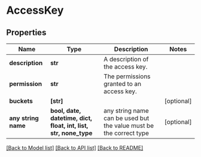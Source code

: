 # AccessKey


## Properties
Name | Type | Description | Notes
------------ | ------------- | ------------- | -------------
**description** | **str** | A description of the access key. | 
**permission** | **str** | The permissions granted to an access key. | 
**buckets** | **[str]** |  | [optional] 
**any string name** | **bool, date, datetime, dict, float, int, list, str, none_type** | any string name can be used but the value must be the correct type | [optional]

[[Back to Model list]](../README.md#documentation-for-models) [[Back to API list]](../README.md#documentation-for-api-endpoints) [[Back to README]](../README.md)


